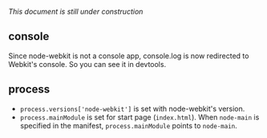 _This document is still under construction_

## console
Since node-webkit is not a console app, console.log is now redirected to Webkit's console. So you can see it in devtools.

## process
* `process.versions['node-webkit']` is set with node-webkit's version.
* `process.mainModule` is set for start page (`index.html`). When `node-main` is specified in the manifest, `process.mainModule` points to `node-main`.